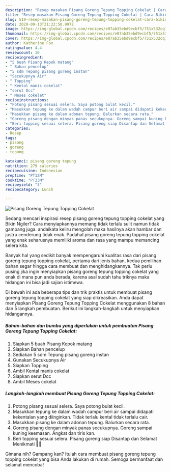 ```yaml
---
description: "Resep masakan Pisang Goreng Tepung Topping Cokelat | Cara Bikin Pisang Goreng Tepung Topping Cokelat Yang Enak Dan Lezat"
title: "Resep masakan Pisang Goreng Tepung Topping Cokelat | Cara Bikin Pisang Goreng Tepung Topping Cokelat Yang Enak Dan Lezat"
slug: 519-resep-masakan-pisang-goreng-tepung-topping-cokelat-cara-bikin-pisang-goreng-tepung-topping-cokelat-yang-enak-dan-lezat
date: 2020-09-13T21:22:50.997Z
image: https://img-global.cpcdn.com/recipes/e07ab35ebd9ecbf5/751x532cq70/pisang-goreng-tepung-topping-cokelat-foto-resep-utama.jpg
thumbnail: https://img-global.cpcdn.com/recipes/e07ab35ebd9ecbf5/751x532cq70/pisang-goreng-tepung-topping-cokelat-foto-resep-utama.jpg
cover: https://img-global.cpcdn.com/recipes/e07ab35ebd9ecbf5/751x532cq70/pisang-goreng-tepung-topping-cokelat-foto-resep-utama.jpg
author: Katherine Fox
ratingvalue: 4.4
reviewcount: 10
recipeingredient:
- "5 buah Pisang Kepok matang"
- " Bahan pencelup"
- "5 sdm Tepung pisang goreng instan"
- "Secukupnya Air"
- " Topping"
- " Kental manis cokelat"
- "serut Dcc"
- " Meses cokelat"
recipeinstructions:
- "Potong pisang sesuai selera. Saya potong bulat kecil."
- "Masukkan tepung ke dalam wadah campur beri air sampai didapati kekentalan yang diinginkan. Tidak terlalu kental tidak terlalu cair."
- "Masukkan pisang ke dalam adonan tepung. Balurkan secara rata."
- "Goreng pisang dengan minyak panas secukupnya. Goreng sampai kuning keemasan. Angkat dan tiris kan."
- "Beri topping sesuai selera. Pisang goreng siap Disantap dan Selamat Menikmati 🙏😍"
categories:
- Resep
tags:
- pisang
- goreng
- tepung

katakunci: pisang goreng tepung 
nutrition: 279 calories
recipecuisine: Indonesian
preptime: "PT12M"
cooktime: "PT33M"
recipeyield: "3"
recipecategory: Lunch

---
```



![Pisang Goreng Tepung Topping Cokelat](https://img-global.cpcdn.com/recipes/e07ab35ebd9ecbf5/751x532cq70/pisang-goreng-tepung-topping-cokelat-foto-resep-utama.jpg)

Sedang mencari inspirasi resep pisang goreng tepung topping cokelat yang Bikin Ngiler? Cara menyiapkannya memang tidak terlalu sulit namun tidak gampang juga. andaikata keliru mengolah maka hasilnya akan hambar dan justru cenderung tidak enak. Padahal pisang goreng tepung topping cokelat yang enak seharusnya memiliki aroma dan rasa yang mampu memancing selera kita.



Banyak hal yang sedikit banyak mempengaruhi kualitas rasa dari pisang goreng tepung topping cokelat, pertama dari jenis bahan, kedua pemilihan bahan segar hingga cara membuat dan menghidangkannya. Tak perlu pusing jika ingin menyiapkan pisang goreng tepung topping cokelat yang enak di mana pun anda berada, karena asal sudah tahu triknya maka hidangan ini bisa jadi sajian istimewa.


Di bawah ini ada beberapa tips dan trik praktis untuk membuat pisang goreng tepung topping cokelat yang siap dikreasikan. Anda dapat menyiapkan Pisang Goreng Tepung Topping Cokelat menggunakan 8 bahan dan 5 langkah pembuatan. Berikut ini langkah-langkah untuk menyiapkan hidangannya.

<!--inarticleads1-->

##### Bahan-bahan dan bumbu yang diperlukan untuk pembuatan Pisang Goreng Tepung Topping Cokelat:

1. Siapkan 5 buah Pisang Kepok matang
1. Siapkan  Bahan pencelup
1. Sediakan 5 sdm Tepung pisang goreng instan
1. Gunakan Secukupnya Air
1. Siapkan  Topping
1. Ambil  Kental manis cokelat
1. Siapkan serut Dcc
1. Ambil  Meses cokelat




<!--inarticleads2-->

##### Langkah-langkah membuat Pisang Goreng Tepung Topping Cokelat:

1. Potong pisang sesuai selera. Saya potong bulat kecil.
1. Masukkan tepung ke dalam wadah campur beri air sampai didapati kekentalan yang diinginkan. Tidak terlalu kental tidak terlalu cair.
1. Masukkan pisang ke dalam adonan tepung. Balurkan secara rata.
1. Goreng pisang dengan minyak panas secukupnya. Goreng sampai kuning keemasan. Angkat dan tiris kan.
1. Beri topping sesuai selera. Pisang goreng siap Disantap dan Selamat Menikmati 🙏😍




Gimana nih? Gampang kan? Itulah cara membuat pisang goreng tepung topping cokelat yang bisa Anda lakukan di rumah. Semoga bermanfaat dan selamat mencoba!
